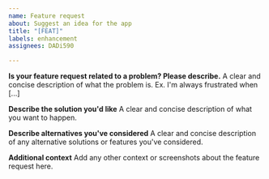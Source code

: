 ```yaml
---
name: Feature request
about: Suggest an idea for the app
title: "[FEAT]"
labels: enhancement
assignees: DADi590

---
```


<!--
[Issue; Type: 2; Version: 1.0;]

Do NOT delete/change anything inside < ! - - and - - >!!!
-->

**Is your feature request related to a problem? Please describe.** <!--[Title;]-->
A clear and concise description of what the problem is. Ex. I'm always frustrated when [...]

**Describe the solution you'd like** <!--[Title;]-->
A clear and concise description of what you want to happen.

**Describe alternatives you've considered** <!--[Title;]-->
A clear and concise description of any alternative solutions or features you've considered.

**Additional context** <!--[Title;]-->
Add any other context or screenshots about the feature request here.
